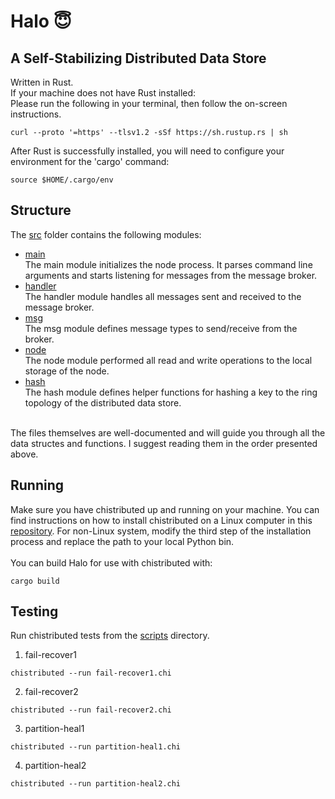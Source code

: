 # Halo 😇
## A Self-Stabilizing Distributed Data Store
Written in Rust. <br>
If your machine does not have Rust installed: <br>
Please run the following in your terminal, then follow the on-screen instructions.

```
curl --proto '=https' --tlsv1.2 -sSf https://sh.rustup.rs | sh
```

After Rust is successfully installed, you will need to configure your environment for the 'cargo' command:

```
source $HOME/.cargo/env
```
## Structure
The [src](src/) folder contains the following modules: <br>
* [main](src/main.rs) <br>
The main module initializes the node process. It parses command line arguments and starts listening for messages from the message broker.
* [handler](src/handler.rs) <br>
The handler module handles all messages sent and received to the message broker.
* [msg](src/msg.rs) <br>
The msg module defines message types to send/receive from the broker.
* [node](src/node.rs) <br>
The node module performed all read and write operations to the local storage of the node.
* [hash](src/hash.rs) <br>
The hash module defines helper functions for hashing a key to the ring topology of the distributed data store.
<br>
The files themselves are well-documented and will guide you through all the data structes and functions. I suggest reading them in the order presented above.

## Running
Make sure you have chistributed up and running on your machine. You can find instructions on how to install chistributed on a Linux computer in this [repository](https://github.com/uchicago-cs/chistributed). For non-Linux system, modify the third step of the installation process and replace the path to your local Python bin. <br>
<br>
You can build Halo for use with chistributed with:

```
cargo build
```
## Testing
Run chistributed tests from the [scripts](scripts/) directory. <br>
1.  fail-recover1
```
chistributed --run fail-recover1.chi
```
2.  fail-recover2
```
chistributed --run fail-recover2.chi
```
3.  partition-heal1
```
chistributed --run partition-heal1.chi
```
4.  partition-heal2
```
chistributed --run partition-heal2.chi
```
